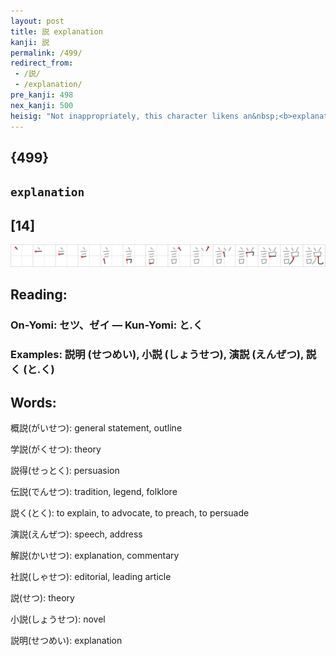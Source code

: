 ```yaml
---
layout: post
title: 説 explanation
kanji: 説
permalink: /499/
redirect_from:
 - /説/
 - /explanation/
pre_kanji: 498
nex_kanji: 500
heisig: "Not inappropriately, this character likens an&nbsp;<b>explanation</b> to the <i>devil's</i> own <i>words</i>."
---
```


## {499}

## `explanation`

## [14]

<div class="stroke"><img src="../images/E8AAAC.png" /></div>

## Reading:

### On-Yomi: セツ、ゼイ &mdash; Kun-Yomi: と.く

### Examples: 説明 (せつめい), 小説 (しょうせつ), 演説 (えんぜつ), 説く (と.く)

## Words:

概説(がいせつ): general statement, outline

学説(がくせつ): theory

説得(せっとく): persuasion

伝説(でんせつ): tradition, legend, folklore

説く(とく): to explain, to advocate, to preach, to persuade

演説(えんぜつ): speech, address

解説(かいせつ): explanation, commentary

社説(しゃせつ): editorial, leading article

説(せつ): theory

小説(しょうせつ): novel

説明(せつめい): explanation

